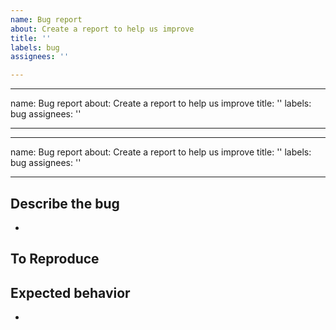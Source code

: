 ```yaml
---
name: Bug report
about: Create a report to help us improve
title: ''
labels: bug
assignees: ''

---
```


---
name: Bug report
about: Create a report to help us improve
title: ''
labels: bug
assignees: ''

---

---
name: Bug report
about: Create a report to help us improve
title: ''
labels: bug
assignees: ''

---

<!--
✅ 어떤 버그인지 자세히 알려주세요.
✅ 스크린샷이 있으면 더 좋아요🙂
-->
## Describe the bug
- 

<!--
✅ 버그를 재현하는 과정을 알려주세요.
1. Go to '...'
2. Click on '....'
3. Scroll down to '....'
4. See error
-->

## To Reproduce

<!--
✅ 기대하는 결과를 설명해주세요.
-->
## Expected behavior
- 

<!--
✅ Label을 설정하였는지 확인해주세요.
✅ Assignee를 지정하였는지 확인해주세요.
-->
